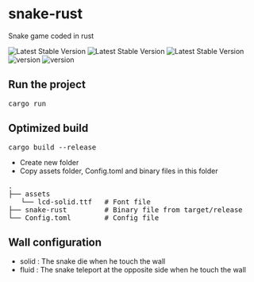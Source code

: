 # snake-rust

Snake game coded in rust

![Latest Stable Version](https://github.com/martinf08/snake-rust/workflows/build-ubuntu/badge.svg)
![Latest Stable Version](https://github.com/martinf08/snake-rust/workflows/build-macos/badge.svg)
![Latest Stable Version](https://github.com/martinf08/snake-rust/workflows/build-windows/badge.svg)
![version](https://img.shields.io/badge/cargo-1.47.0-blue)
![version](https://img.shields.io/badge/rustc-1.47.0-blue)

## Run the project
<pre>cargo run</pre>

## Optimized build
<pre>cargo build --release</pre>

- Create new folder
- Copy assets folder, Config.toml and binary files in this folder
<pre>
.
├── assets
   └── lcd-solid.ttf   # Font file
├── snake-rust         # Binary file from target/release
└── Config.toml        # Config file
</pre>

## Wall configuration
- solid : The snake die when he touch the wall
- fluid : The snake teleport at the opposite side when he touch the wall